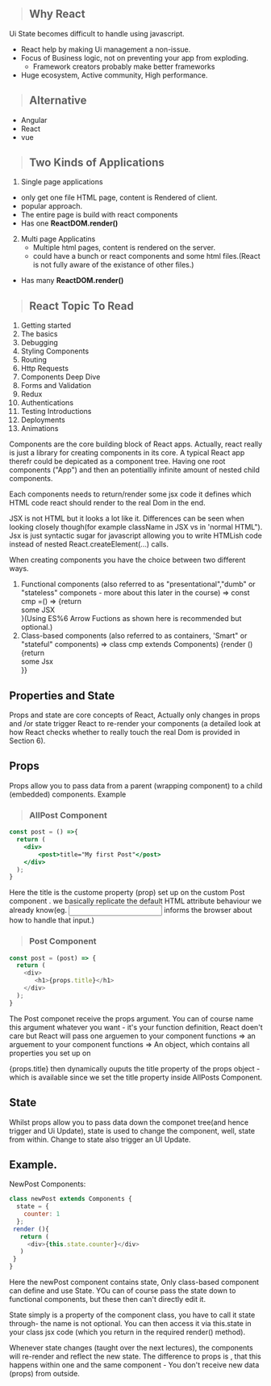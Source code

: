 > ## Why React
Ui State becomes difficult to handle using javascript. 
- React help by making Ui management a non-issue. 
- Focus of Business logic, not on preventing your app from exploding.
    - Framework creators probably make better frameworks
- Huge ecosystem, Active community, High performance.

> ## Alternative
- Angular 
- React 
- vue

> ## Two Kinds of Applications
1. Single page applications
  - only get one file HTML page, content is Rendered of client.
  - popular approach.
  - The entire page is build with react components
  - Has one **ReactDOM.render()**

2. Multi page Applicatins
   - Multiple html pages, content is rendered on the server.
   - could have a bunch or react components and some html files.(React is not fully aware of the existance of other files.)
  - Has many **ReactDOM.render()**
  
> ## React Topic To Read
1.  Getting started
2.  The basics
3. Debugging 
4. Styling Components
5. Routing 
6. Http Requests
7. Components Deep Dive
8. Forms and Validation
9. Redux
10. Authentications
11. Testing Introductions
12. Deployments
13. Animations 

Components are the core building block of React apps. Actually, react really is just a library for creating components in its core. A typical React app therefr could be depicated as a component tree. Having one root components ("App") and then an potentiallly infinite amount of nested child components. 

Each components needs to return/render some jsx code it defines which HTML code react should render to the real Dom in the end.

JSX is not HTML but it looks a lot like it. Differences can be seen when looking closely though(for example className in JSX vs in 'normal HTML"). Jsx is just syntactic sugar for javascript allowing you to write HTMLish code instead of nested React.createElement(...) calls.

When creating components you have the choice between two different ways.
1. Functional components (also referred to as "presentational","dumb" or "stateless" componets - more about this later in the course) => const cmp =() => {return <div> some JSX</div>}(Using ES%6 Arrow Fuctions as shown here is recommended but optional.)
2. Class-based components (also referred to as containers, 'Smart" or "stateful" components) => class cmp extends Components) {render () {return <div> some Jsx</div>}}

## Properties and State
Props and state are core concepts of React, Actually only changes in props and /or state trigger React to re-render your components (a detailed look at how React checks whether to really touch the real Dom is provided in Section 6).
## Props

Props allow you to pass data from  a parent (wrapping component) to a child (embedded) components.
Example
> ### AllPost Component
```jsx
const post = () =>{
  return (
    <div> 
        <post>title="My first Post"</post>
    </div>
  );
}
```
Here the title is the custome property (prop) set up on the custom Post component . we basically replicate the default HTML attribute behaviour we already know(eg. <input type="text"> informs the browser about how to handle that input.)

> ### Post Component
```Javascript
const post = (post) => {
  return (
    <div> 
       <h1>{props.title}</h1>
    </div>
  );
}
```
The Post componet receive the props argument. You can of course name this argument whatever you want - it's your function definition, React doen't care but React will pass one arguemen to your component functions => an arguement to your component functions => An object, which contains all properties you set up on <post>

{props.title} then dynamically ouputs the title property of the props object - which is available since we set the title property inside AllPosts Component.

## State

Whilst props allow you to pass data down the componet tree(and hence trigger and Ui Update), state is used to change the component, well, state from within. Change to state also trigger an UI Update.

## Example.

NewPost Components:
```javascript
class newPost extends Components {
  state = {
    counter: 1
  };
 render (){
   return (
     <div>{this.state.counter}</div>
   )
 }
}

```
Here the newPost component contains state, Only class-based component can define and use State. YOu can of course pass the state down to functional components, but these then can't directly edit it.

State simply is a property of the component class, you have to call it state through- the name is not optional. You can then access it via this.state in your class jsx code (which you return in the required render() method).

Whenever state changes (taught over the next lectures), the components will re-render and reflect the new state. The difference to props is , that this happens within one and the same component - You don't receive new data (props) from outside.